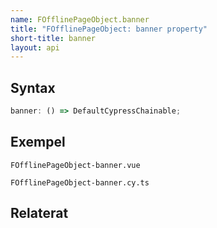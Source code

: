 ```yaml
---
name: FOfflinePageObject.banner
title: "FOfflinePageObject: banner property"
short-title: banner
layout: api
---
```


## Syntax

```ts nocompile nolint
banner: () => DefaultCypressChainable;
```

## Exempel

```import static
FOfflinePageObject-banner.vue
```

```import
FOfflinePageObject-banner.cy.ts
```

## Relaterat
